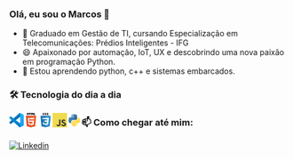 ### Olá, eu sou o Marcos 👋

- 🔭 Graduado em Gestão de TI, cursando Especialização em Telecomunicações: Prédios Inteligentes - IFG
- 😄 Apaixonado por automação, IoT, UX e descobrindo uma nova paixão em programação Python.
- 🌱 Estou aprendendo python, c++ e sistemas embarcados.

### 🛠 Tecnologia do dia a dia

<!-- Editors -->

<img align="left" alt="Visual Studio Code" width="26px" src="https://raw.githubusercontent.com/github/explore/80688e429a7d4ef2fca1e82350fe8e3517d3494d/topics/visual-studio-code/visual-studio-code.png" />
<img align="left" alt="HTML5" width="26px" src="https://raw.githubusercontent.com/github/explore/80688e429a7d4ef2fca1e82350fe8e3517d3494d/topics/html/html.png" />
<img align="left" alt="CSS3" width="26px" src="https://raw.githubusercontent.com/github/explore/80688e429a7d4ef2fca1e82350fe8e3517d3494d/topics/css/css.png" />
<img align="left" alt="JavaScript" width="26px" src="https://raw.githubusercontent.com/github/explore/80688e429a7d4ef2fca1e82350fe8e3517d3494d/topics/javascript/javascript.png"/>
<img align="left" alt="Python" width="26px" src="https://raw.githubusercontent.com/devicons/devicon/master/icons/python/python-original.svg"/>


### 📫 Como chegar até mim: 

[![Linkedin](https://img.shields.io/badge/LinkedIn-0077B5?style=for-the-badge&logo=linkedin&logoColor=white)](https://www.linkedin.com/in/mvgouvea/)

<!--
**mvgouvea/mvgouvea** is a ✨ _special_ ✨ repository because its `README.md` (this file) appears on your GitHub profile.

Here are some ideas to get you started:
[![Site](https://img.shields.io/badge/website-000000?style=for-the-badge&logo=About.me&logoColor=white)](https://about.me/mvgouvea)
- 🔭 I’m currently working on ...
- 🌱 I’m currently learning ...
- 👯 I’m looking to collaborate on ...
- 🤔 I’m looking for help with ...
- 💬 Ask me about ...
- 📫 Como chegar até mim: 
- 😄 Pronouns: ...
- ⚡ Fun fact: ...
-->
<a href="" target="_blank">  <a>
